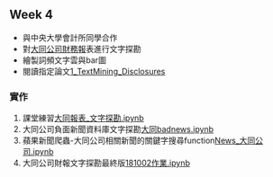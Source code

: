 ## Week 4
- 與中央大學會計所同學合作
- 對[大同公司財務報](https://github.com/NTU-CSX-Project/107-1PythonSampleCode/blob/master/week_4/Reports/2371%202017%20%E5%A4%A7%E5%90%8C.pdf)表進行文字探勘
- 繪製詞頻文字雲與bar圖
- 閱讀指定論文[1_TextMining_Disclosures](https://github.com/NTU-CSX-Project/107-1PythonSampleCode/blob/master/week_4/1_TextMining_Disclosures.pdf)
### 實作
1. 課堂練習[大同報表_文字探勘.ipynb](https://github.com/YangChunKai/NTUCSX2018/blob/master/week4/%E5%A4%A7%E5%90%8C%E5%A0%B1%E8%A1%A8_%E6%96%87%E5%AD%97%E6%8E%A2%E5%8B%98.ipynb)
2. 大同公司負面新聞資料庫文字探勘[大同badnews.ipynb](https://github.com/YangChunKai/NTUCSX2018/blob/master/week4/%E5%A4%A7%E5%90%8Cbadnews.ipynb)
3. 蘋果新聞爬蟲-大同公司相關新聞的關鍵字搜尋function[News_大同公司.ipynb](https://github.com/YangChunKai/NTUCSX2018/blob/master/week4/News_%E5%A4%A7%E5%90%8C%E5%85%AC%E5%8F%B8.ipynb)
4. 大同公司財報文字探勘最終版[181002作業.ipynb](http://localhost:8888/notebooks/Jupyter%20Notebook%20test/181002%E4%BD%9C%E6%A5%AD.ipynb)
